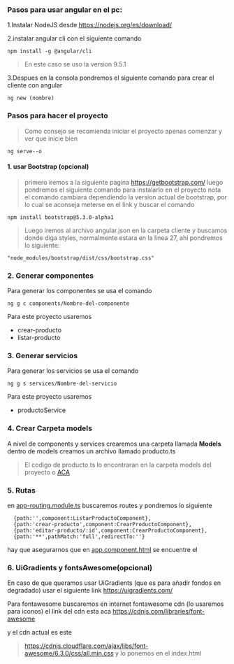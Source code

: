### Pasos para usar angular en el pc:

1.Instalar NodeJS desde https://nodejs.org/es/download/

2.instalar angular cli con el siguiente comando

```
npm install -g @angular/cli
```

>En este caso se uso la version 9.5.1

3.Despues en la consola pondremos el siguiente comando para crear el cliente con angular

```
ng new (nombre)
```

### Pasos para hacer el proyecto
>Como consejo se recomienda iniciar el proyecto apenas comenzar y ver que inicie bien
```
ng serve--o
```
#### 1. usar Bootstrap (opcional) 
>primero iremos a la siguiente pagina https://getbootstrap.com/
luego pondremos el siguiente comando para instalarlo en el proyecto
>nota el comando cambiara dependiendo la version actual de bootstrap, por lo cual se aconseja meterse en el link y buscar el comando
```
npm install bootstrap@5.3.0-alpha1
```
>Luego iremos al archivo angular.json en la carpeta cliente y buscamos donde diga styles, normalmente estara en la linea 27, ahi pondremos lo siguiente:
```
"node_modules/bootstrap/dist/css/bootstrap.css"
```

### 2. Generar componentes
Para generar los componentes se usa el comando
```
ng g c components/Nombre-del-componente
```
Para este proyecto usaremos
- crear-producto
- listar-producto

### 3. Generar servicios
Para generar los servicios se usa el comando
```
ng g s services/Nombre-del-servicio
```
Para este proyecto usaremos
- productoService

### 4. Crear Carpeta models
A nivel de components y services crearemos una carpeta llamada **Models**
dentro de models creamos un archivo llamado producto.ts
>El codigo de producto.ts lo encontraran en la carpeta models del proyecto o [ACA](https://github.com/notsapien/Clases-de-Richard/blob/main/cliente-angular/src/app/models/producto.ts)

### 5. Rutas
en [app-routing.module.ts](https://github.com/notsapien/Clases-de-Richard/blob/main/cliente-angular/src/app/app-routing.module.ts) buscaremos routes y pondremos lo siguiente
```
  {path:'',component:ListarProductoComponent},
  {path:'crear-producto',component:CrearProductoComponent},
  {path:'editar-producto/:id',component:CrearProductoComponent},
  {path:'**',pathMatch:'full',redirectTo:''}
```

hay que asegurarnos que en [app.component.html](https://github.com/notsapien/Clases-de-Richard/blob/main/cliente-angular/src/app/app.component.html) se encuentre el <router-outlet></router-outlet>

### 6. UiGradients y fontsAwesome(opcional)

En caso de que queramos usar UiGradients (que es para añadir fondos en degradado) usar el siguiente link 
https://uigradients.com/

Para fontawesome buscaremos en internet fontawesome cdn (lo usaremos para iconos) el link del cdn esta aca
https://cdnjs.com/libraries/font-awesome

y el cdn actual es este
>https://cdnjs.cloudflare.com/ajax/libs/font-awesome/6.3.0/css/all.min.css
 y lo ponemos en el index.html


